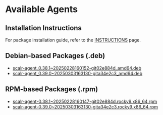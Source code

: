 # Available Agents

## Installation Instructions

For package installation guide, refer to the [INSTRUCTIONS](INSTRUCTIONS.md) page.

## Debian-based Packages (.deb)

- [scalr-agent_0.38.1~20250228160152-git02e884d_amd64.deb](https://github.com/Scalr/downloads/raw/main/agents/deb/scalr-agent_0.38.1~20250228160152-git02e884d_amd64.deb?download=)
- [scalr-agent_0.39.0~20250303163130-gita34e2c3_amd64.deb](https://github.com/Scalr/downloads/raw/main/agents/deb/scalr-agent_0.39.0~20250303163130-gita34e2c3_amd64.deb?download=)

## RPM-based Packages (.rpm)

- [scalr-agent-0.38.1~20250228160147-git02e884d.rocky9.x86_64.rpm](https://github.com/Scalr/downloads/raw/main/agents/rpm/scalr-agent-0.38.1~20250228160147-git02e884d.rocky9.x86_64.rpm?download=)
- [scalr-agent-0.39.0~20250303163130-gita34e2c3.rocky9.x86_64.rpm](https://github.com/Scalr/downloads/raw/main/agents/rpm/scalr-agent-0.39.0~20250303163130-gita34e2c3.rocky9.x86_64.rpm?download=)
